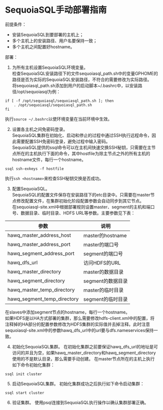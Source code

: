SequoiaSQL手动部署指南
=================

前提条件：

- 安装SequoiaSQL到要部署的主机上；
- 多个主机上的安装路径、用户名要保持一致；
- 多个主机之间配置好hostname。

部署：

1. 为所有主机设置SequoiaSQL环境变量。  
检查SequoiaSQL安装路径下的文件sequoiasql_path.sh中的变量GPHOME的路径是否为实际的SequoiaSQL安装路径，不符合的需要修改为实际路径。  
将sequoiasql_path.sh添加到用户的启动脚本~/.bashrc中，以安装路径/opt/sequoiasql为例：
```
if [ -f /opt/sequoiasql/sequoiasql_path.sh ]; then
    . /opt/sequoiasql/sequoiasql_path.sh
fi
```
执行```source ~/.bashrc```以使环境变量在当前环境中生效。

2. 设置各主机之间免密码登录。  
SequoiaSQL集群在初始化、启动和停止的过程中通过SSH执行远程命令，因此需要配置SSH免密码登录，避免过程中输入密码。  
SequoiaSQL提供的ssql命令可以在主机间快速交换SSH秘钥，只需要在主节点所在的主机执行下面的命令，其中hostfile为除主节点之外的所有主机的hostname文件，每行一个hostname。
```
ssql ssh-exkeys -f hostfile
```
执行```ssh <hostname>```来检查SSH秘钥交换是否成功。

3. 配置SequoiaSQL。  
SequoiaSQL的配置文件保存在安装路径下的etc目录中。只需要在master节点修改配置文件，在集群初始化阶段配置参数会自动同步到其它节点。  
在sequoiasql-site.xml中根据部署规则设置master、segment的主机和端口号、数据目录、临时目录、HDFS URL等参数。主要参数见下表：

| 参数 | 说明 |
| ---- | ---- |
| hawq_master_address_host | master的hostname |
| hawq_master_address_port | master的端口号 |
| hawq_segment_address_port | segment的端口号 |
| hawq_dfs_url | 访问HDFS的URL |
| hawq_master_directory | master的数据目录 |
| hawq_segment_directory | segment的数据目录 |
| hawq_master_temp_directory | master的临时目录 |
| hawq_segment_temp_directory | segment的临时目录 |  
在slaves中添加segment节点的hostname，每行一个hostname。  
如果HDFS是以HA方式部署的集群，那么需要修改hdfs-client.xml中的配置，将注释掉的HA部分的配置参数修改为HDFS集群的实际值并去掉注释。此时注意sequoiasql-site.xml中的参数hawq_dfs_url中的url要与dfs.nameservices保持一致。  

4. 初始化SequoiaSQL集群。
在初始化集群之前要保证hawq_dfs_url的地址是可访问的并且为空，如果hawq_master_directory和hawq_segment_directory使用的不是默认目录，那么需要手动创建。
在master节点所在的主机上执行如下命令初始化集群：
```
ssql init cluster
```

5. 启动SequoiaSQL集群。
初始化集群成功之后执行如下命令启动集群：
```
ssql start cluster
```

6. 验证集群。
使用psql连接到SequoiaSQL执行操作以确认集群部署正确。

